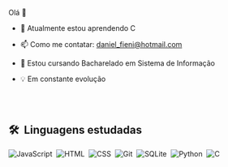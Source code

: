 Olá 👋

- 🌱 Atualmente estou aprendendo C

- 📫 Como me contatar: daniel_fieni@hotmail.com

- 📕 Estou cursando Bacharelado em Sistema de Informação

- 💡 Em constante evolução

<br><br>

## 🛠 &nbsp;Linguagens estudadas

![JavaScript](https://img.shields.io/badge/-JavaScript-05122A?style=flat&logo=javascript)&nbsp;
![HTML](https://img.shields.io/badge/-HTML-05122A?style=flat&logo=HTML5)&nbsp;
![CSS](https://img.shields.io/badge/-CSS-05122A?style=flat&logo=CSS3&logoColor=1572B6)&nbsp;
![Git](https://img.shields.io/badge/-Git-05122A?style=flat&logo=git)&nbsp;
![SQLite](https://img.shields.io/badge/-SQLite-05122A?style=flat&logo=sqlite)&nbsp;
![Python](https://img.shields.io/badge/-python-05122A?style=flat&logo=python)&nbsp;
![C](https://img.shields.io/badge/-05122A?style=flat&logo=C)&nbsp;
